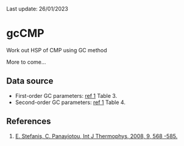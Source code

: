 Last update: 26/01/2023

# gcCMP
Work out HSP of CMP using GC method

More to come...


## Data source

- First-order GC parameters: [ref 1](https://link.springer.com/article/10.1007/s10765-008-0415-z) Table 3.
- Second-order GC parameters: [ref 1](https://link.springer.com/article/10.1007/s10765-008-0415-z) Table 4.


## References

1. [E. Stefanis, C. Panayiotou, Int J Thermophys, 2008, 9, 568 -585.](https://link.springer.com/article/10.1007/s10765-008-0415-z)